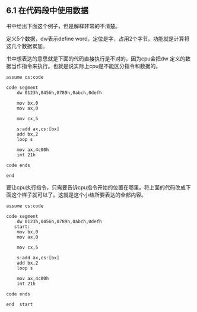 ## 6.1 在代码段中使用数据

书中给出下面这个例子，但是解释非常的不清楚。

定义5个数据，dw表示define word，定位是字，占用2个字节。功能就是计算将这几个数据累加。

书中想表达的意思就是下面的代码直接执行是不对的，因为cpu会把dw 定义的数据当作指令来执行。也就是说实际上cpu是不能区分指令和数据的。

```assembly
assume cs:code

code segment
    dw 0123h,0456h,0789h,0abch,0defh

    mov bx,0
    mov ax,0
    
    mov cx,5
    
    s:add ax,cs:[bx]
    add bx,2
    loop s
    
    mov ax,4c00h
    int 21h

code ends

end  
```

要让cpu执行指令，只需要告诉cpu指令开始的位置在哪里。将上面的代码改成下面这个样子就可以了。这就是这个小结所要表达的全部内容。

```assembly
assume cs:code

code segment
    dw 0123h,0456h,0789h,0abch,0defh
   start: 
    mov bx,0
    mov ax,0
    
    mov cx,5
    
    s:add ax,cs:[bx]
    add bx,2
    loop s
    
    mov ax,4c00h
    int 21h

code ends

end  start
```

